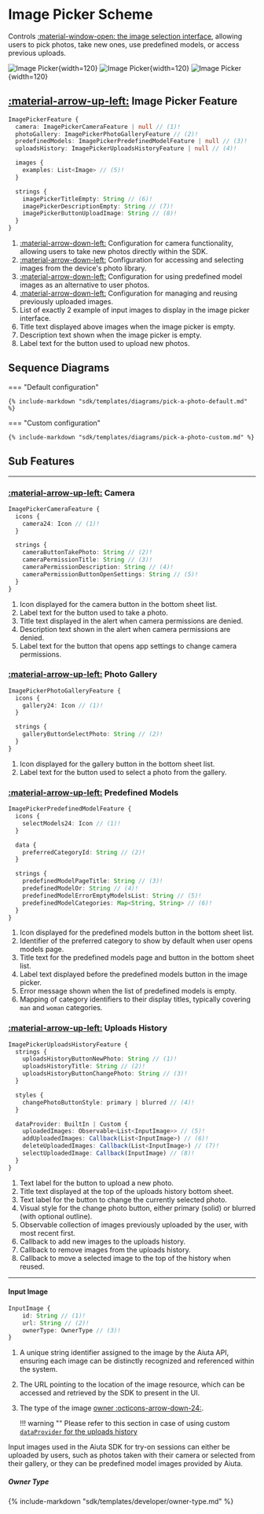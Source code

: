 # Image Picker Scheme

Controls [:material-window-open: the image selection interface](/sdk/about/pages/image-picker.md), allowing users to pick photos, take new ones, use predefined models, or access previous uploads.

![Image Picker](/media/pages/image-picker-w-models.png){width=120}
![Image Picker](/media/pages/image-picker-bottom-sheet.png){width=120}
![Image Picker](/media/pages/image-picker-history-last.png){width=120}

## [:material-arrow-up-left:](/sdk/developer/configuration/features/#features) Image Picker Feature

```typescript
ImagePickerFeature {
  camera: ImagePickerCameraFeature | null // (1)!
  photoGallery: ImagePickerPhotoGalleryFeature // (2)!
  predefinedModels: ImagePickerPredefinedModelFeature | null // (3)!
  uploadsHistory: ImagePickerUploadsHistoryFeature | null // (4)!

  images {
    examples: List<Image> // (5)!
  }

  strings {
    imagePickerTitleEmpty: String // (6)!
    imagePickerDescriptionEmpty: String // (7)!
    imagePickerButtonUploadImage: String // (8)!
  }
}
```

1.  [:material-arrow-down-left:](#camera) Configuration for camera functionality, allowing users to take new photos directly within the SDK.
2.  [:material-arrow-down-left:](#photo-gallery) Configuration for accessing and selecting images from the device's photo library.
3.  [:material-arrow-down-left:](#predefined-models) Configuration for using predefined model images as an alternative to user photos.
4.  [:material-arrow-down-left:](#uploads-history) Configuration for managing and reusing previously uploaded images.
5.  List of exactly 2 example of input images to display in the image picker interface.
6.  Title text displayed above images when the image picker is empty.
7.  Description text shown when the image picker is empty.
8.  Label text for the button used to upload new photos.

## Sequence Diagrams

=== "Default configuration"

    {% include-markdown "sdk/templates/diagrams/pick-a-photo-default.md" %}

=== "Custom configuration" 

    {% include-markdown "sdk/templates/diagrams/pick-a-photo-custom.md" %}

## Sub Features

---

### [:material-arrow-up-left:](#image-picker-feature) Camera
```typescript
ImagePickerCameraFeature {
  icons {
    camera24: Icon // (1)!
  }

  strings {
    cameraButtonTakePhoto: String // (2)!
    cameraPermissionTitle: String // (3)!
    cameraPermissionDescription: String // (4)!
    cameraPermissionButtonOpenSettings: String // (5)!
  }
}
```

1.  Icon displayed for the camera button in the bottom sheet list.
2.  Label text for the button used to take a photo.
3.  Title text displayed in the alert when camera permissions are denied.
4.  Description text shown in the alert when camera permissions are denied.
5.  Label text for the button that opens app settings to change camera permissions.



### [:material-arrow-up-left:](#image-picker-feature) Photo Gallery
```typescript
ImagePickerPhotoGalleryFeature {
  icons {
    gallery24: Icon // (1)!
  }

  strings {
    galleryButtonSelectPhoto: String // (2)!
  }
}
```

1.  Icon displayed for the gallery button in the bottom sheet list.
2.  Label text for the button used to select a photo from the gallery.



### [:material-arrow-up-left:](#image-picker-feature) Predefined Models
```typescript
ImagePickerPredefinedModelFeature {
  icons {
    selectModels24: Icon // (1)!
  }

  data {
    preferredCategoryId: String // (2)!
  }

  strings {
    predefinedModelPageTitle: String // (3)!
    predefinedModelOr: String // (4)!
    predefinedModelErrorEmptyModelsList: String // (5)!
    predefinedModelCategories: Map<String, String> // (6)!
  }
}
```

1.  Icon displayed for the predefined models button in the bottom sheet list.
2.  Identifier of the preferred category to show by default when user opens models page.
3.  Title text for the predefined models page and button in the bottom sheet list.
4.  Label text displayed before the predefined models button in the image picker.
5.  Error message shown when the list of predefined models is empty.
6.  Mapping of category identifiers to their display titles, typically covering `man` and `woman` categories.



### [:material-arrow-up-left:](#image-picker-feature) Uploads History
```typescript
ImagePickerUploadsHistoryFeature {
  strings {
    uploadsHistoryButtonNewPhoto: String // (1)!
    uploadsHistoryTitle: String // (2)!
    uploadsHistoryButtonChangePhoto: String // (3)!
  }

  styles {
    changePhotoButtonStyle: primary | blurred // (4)!
  }

  dataProvider: BuiltIn | Custom {
    uploadedImages: Observable<List<InputImage>> // (5)!
    addUploadedImages: Callback(List<InputImage>) // (6)!
    deleteUploadedImages: Callback(List<InputImage>) // (7)!
    selectUploadedImage: Callback(InputImage) // (8)!
  }
}
```

1.  Text label for the button to upload a new photo.
2.  Title text displayed at the top of the uploads history bottom sheet.
3.  Text label for the button to change the currently selected photo.
4.  Visual style for the change photo button, either primary (solid) or blurred (with optional outline).
5.  Observable collection of images previously uploaded by the user, with most recent first.
6.  Callback to add new images to the uploads history.
7.  Callback to remove images from the uploads history.
8.  Callback to move a selected image to the top of the history when reused. 

---

#### Input Image

```typescript
InputImage {
    id: String // (1)!
    url: String // (2)!
    ownerType: OwnerType // (3)!
}
```

1.  A unique string identifier assigned to the image by the Aiuta API, ensuring each image can be distinctly recognized and referenced within the system.
2.  The URL pointing to the location of the image resource, which can be accessed and retrieved by the SDK to present in the UI.
3.  The type of the image [owner :octicons-arrow-down-24:](#owner-type).
    
    !!! warning ""
        Please refer to this section in case of using custom [`dataProvider` for the uploads history](configuration.md#uploads-history)

Input images used in the Aiuta SDK for try-on sessions can either be uploaded by users, such as photos taken with their camera or selected from their gallery, or they can be predefined model images provided by Aiuta.

##### Owner Type

{% include-markdown "sdk/templates/developer/owner-type.md" %}
